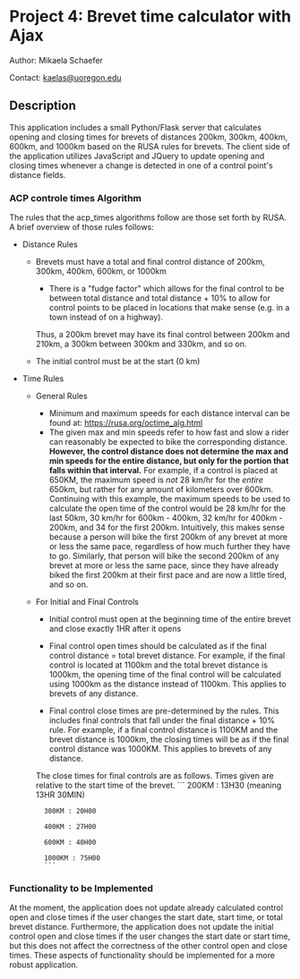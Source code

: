# Project 4:  Brevet time calculator with Ajax
Author: Mikaela Schaefer

Contact: kaelas@uoregon.edu

## Description
This application includes a small Python/Flask server that calculates opening and closing times for brevets of distances
200km, 300km, 400km, 600km, and 1000km based on the RUSA rules for brevets. The client side of the application utilizes JavaScript
and JQuery to update opening and closing times whenever a change is detected in one of a control point's distance fields.

### ACP controle times Algorithm
The rules that the acp_times algorithms follow are those set forth by RUSA. A brief overview of those rules follows:
* Distance Rules
    * Brevets must have a total and final control distance of 200km, 300km, 400km, 600km, or 1000km
        * There is a "fudge factor" which allows for the final control to be between total distance and total distance + 10% to allow for
        control points to be placed in locations that make sense (e.g. in a town instead of on a highway).

        Thus, a 200km brevet may have its final control between 200km and 210km, a 300km between 300km and 330km, and so on.

    * The initial control must be at the start (0 km)


* Time Rules
    * General Rules
        * Minimum and maximum speeds for each distance interval can be found at: https://rusa.org/octime_alg.html
        * The given max and min speeds refer to how fast and slow a rider can reasonably be expected to bike the corresponding distance. **However, the control distance does not determine the max and min speeds for the entire distance, but only for the portion that falls within that interval.**  For example, if a control is placed at 650KM, the maximum speed is *not* 28 km/hr for the *entire* 650km, but rather for any amount of kilometers over 600km. Continuing with this example, the maximum speeds to be used to calculate the open time of the control would be 28 km/hr for the last 50km, 30 km/hr for 600km - 400km, 32 km/hr for 400km - 200km, and 34 for the first 200km.
        Intuitively, this makes sense because a person will bike the first 200km of any brevet at more or less the same pace, regardless of how much further they have to go. Similarly, that person will bike the second 200km of any brevet at more or less the same pace, since they have already biked the first 200km at their first pace and are now a little tired, and so on. 


    * For Initial and Final Controls
        * Initial control must open at the beginning time of the entire brevet and close exactly 1HR after it opens

        * Final control open times should be calculated as if the final control distance = total brevet distance. For example, if the final control is located at 1100km and the total brevet distance is 1000km, the opening time of the final control will be calculated using 1000km as the distance instead of 1100km. This applies to brevets of any distance.

        * Final control close times are pre-determined by the rules. This includes final controls that fall under the final distance + 10% rule. For example, if a final control distance is 1100KM and the brevet distance is 1000km, the closing times will be as if the final control distance was 1000KM. This applies to brevets of any distance.
        
        The close times for final controls are as follows. Times given are relative to the start time of the brevet.
            ```
            200KM : 13H30 (meaning 13HR 30MIN)

            300KM : 20H00

            400KM : 27H00
            
            600KM : 40H00
            
            1000KM : 75H00
            ```


### Functionality to be Implemented
At the moment, the application does not update already calculated control open and close times if the user changes the start date, start time, or total brevet distance. Furthermore, the application does not update the initial control open and close times if the user changes the start date or start time, but this does not affect the correctness of the other control open and close times. These aspects of functionality should be implemented for a more robust application.

